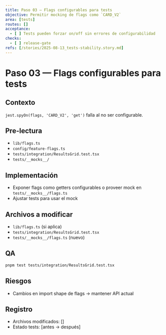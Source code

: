 ```yaml
---
title: Paso 03 — Flags configurables para tests
objective: Permitir mocking de flags como `CARD_V2`
area: [tests]
routes: []
acceptance:
  - [ ] Tests pueden forzar on/off sin errores de configurabilidad
checks:
  - [ ] release-gate
refs: [/stories/2025-08-13_tests-stability.story.md]
---
```


# Paso 03 — Flags configurables para tests

## Contexto
`jest.spyOn(flags, 'CARD_V2', 'get')` falla al no ser configurable.

## Pre-lectura
- `lib/flags.ts`
- `config/feature-flags.ts`
- `tests/integration/ResultsGrid.test.tsx`
- `tests/__mocks__/`

## Implementación
- Exponer flags como getters configurables o proveer mock en `tests/__mocks__/flags.ts`
- Ajustar tests para usar el mock

## Archivos a modificar
- `lib/flags.ts` (si aplica)
- `tests/integration/ResultsGrid.test.tsx`
- `tests/__mocks__/flags.ts` (nuevo)

## QA
```bash
pnpm test tests/integration/ResultsGrid.test.tsx
```

## Riesgos
- Cambios en import shape de flags → mantener API actual

## Registro
- Archivos modificados: []
- Estado tests: [antes → después]



